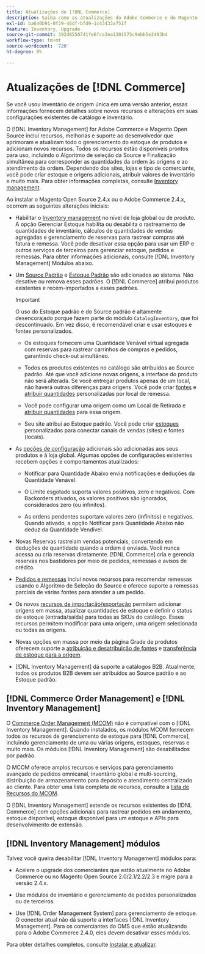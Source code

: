 ```yaml
---
title: Atualizações de [!DNL Commerce]
description: Saiba como as atualizações do Adobe Commerce e do Magento Open Source afetam o catálogo e as  [!DNL Inventory Management]  configurações.
exl-id: ba640b91-0f29-46df-bfd9-1c43433a751f
feature: Inventory, Upgrade
source-git-commit: 392d8550741fe6fca3ea1301575c9ebb5e2483bd
workflow-type: tm+mt
source-wordcount: '720'
ht-degree: 0%

---
```


# Atualizações de [!DNL Commerce]

Se você usou inventário de origem única em uma versão anterior, essas informações fornecem detalhes sobre novos recursos e alterações em suas configurações existentes de catálogo e inventário.

O [!DNL Inventory Management] for Adobe Commerce e Magento Open Source inclui recursos, melhorias e suporte ao desenvolvedor que aprimoram e atualizam todo o gerenciamento do estoque de produtos e adicionam novos recursos. Todos os recursos estão disponíveis prontos para uso, incluindo o Algoritmo de seleção da Source e Finalização simultânea para corresponder as quantidades da ordem às origens e ao atendimento da ordem. Dependendo dos sites, lojas e tipo de comerciante, você pode criar estoque e origens adicionais, atribuir valores de inventário e muito mais. Para obter informações completas, consulte [Inventory management](introduction.md).

Ao instalar o Magento Open Source 2.4.x ou o Adobe Commerce 2.4.x, ocorrem as seguintes alterações iniciais:

- Habilitar o [Inventory management](enable.md) no nível de loja global ou de produto. A opção Gerenciar Estoque habilita ou desabilita o rastreamento de quantidades de inventário, cálculos de quantidades de vendas agregadas e gerenciamento de reservas para rastrear compras até fatura e remessa. Você pode desativar essa opção para usar um ERP e outros serviços de terceiros para gerenciar estoque, pedidos e remessas. Para obter informações adicionais, consulte [!DNL Inventory Management] Módulos abaixo.

- Um [Source Padrão](sources-manage.md) e [Estoque Padrão](stocks-manage.md) são adicionados ao sistema. Não desative ou remova esses padrões. O [!DNL Commerce] atribui produtos existentes e recém-importados a esses padrões.

  >[!IMPORTANT]
  >
  >O uso do Estoque padrão e do Source padrão é altamente desencorajado porque fazem parte do módulo `CatalogInventory`, que foi descontinuado. Em vez disso, é recomendável criar e usar estoques e fontes personalizados.

   - Os estoques fornecem uma Quantidade Venável virtual agregada com reservas para rastrear carrinhos de compras e pedidos, garantindo check-out simultâneo.

   - Todos os produtos existentes no catálogo são atribuídos ao Source padrão. Até que você adicione novas origens, a interface do produto não será alterada. Se você entregar produtos apenas de um local, não haverá outras diferenças para origens. Você pode criar [fontes](sources-add.md) e [atribuir quantidades](quantities-manage.md) personalizadas por local de remessa.

   - Você pode configurar uma origem como um Local de Retirada e [atribuir quantidades](quantities-manage.md) para essa origem.

   - Seu site atribui ao Estoque padrão. Você pode criar [estoques](stocks-add.md) personalizados para conectar canais de vendas (sites) e fontes (locais).

- As [opções de configuração](configuration.md) adicionais são adicionadas aos seus produtos e à loja global. Algumas opções de configurações existentes recebem opções e comportamentos atualizados:

   - Notificar para Quantidade Abaixo envia notificações e deduções da Quantidade Venável.

   - O Limite esgotado suporta valores positivos, zero e negativos. Com Backorders ativados, os valores positivos são ignorados, considerados zero (ou infinitos).

   - As ordens pendentes suportam valores zero (infinitos) e negativos. Quando ativado, a opção Notificar para Quantidade Abaixo não deduz da Quantidade Vendível.

- Novas Reservas rastreiam vendas potenciais, convertendo em deduções de quantidade quando a ordem é enviada. Você nunca acessa ou cria reservas diretamente. [!DNL Commerce] cria e gerencia reservas nos bastidores por meio de pedidos, remessas e avisos de crédito.

- [Pedidos e remessas](shipments.md) inclui novos recursos para recomendar remessas usando o Algoritmo de Seleção do Source e oferece suporte a remessas parciais de várias fontes para atender a um pedido.

- Os novos [recursos de importação/exportação](inventory-import-export.md) permitem adicionar origens em massa, atualizar quantidades de estoque e definir o status de estoque (entrada/saída) para todas as SKUs do catálogo. Esses recursos permitem modificar para uma origem, uma origem selecionada ou todas as origens.

- Novas opções em massa por meio da página Grade de produtos oferecem suporte a [atribuição e desatribuição de fontes](bulk-assignment.md) e [transferência de estoque para a origem](inventory-transfer.md).

- [!DNL Inventory Management] dá suporte a catálogos B2B. Atualmente, todos os produtos B2B devem ser atribuídos ao Source padrão e ao Estoque padrão.

## [!DNL Commerce Order Management] e [!DNL Inventory Management]

O [Commerce Order Management (MCOM)][1] não é compatível com o [!DNL Inventory Management]. Quando instalados, os módulos MCOM fornecem todos os recursos de gerenciamento de estoque para [!DNL Commerce], incluindo gerenciamento de uma ou várias origens, estoques, reservas e muito mais. Os módulos [!DNL Inventory Management] são desabilitados por padrão.

O MCOM oferece amplos recursos e serviços para gerenciamento avançado de pedidos omnicanal, inventário global e multi-sourcing, distribuição de armazenamento para depósito e atendimento centralizado ao cliente. Para obter uma lista completa de recursos, consulte a [lista de Recursos do MCOM][2].

O [!DNL Inventory Management] estende os recursos existentes do [!DNL Commerce] com opções adicionais para rastrear pedidos em andamento, estoque disponível, estoque disponível para um estoque e APIs para desenvolvimento de extensão.

## [!DNL Inventory Management] módulos

Talvez você queira desabilitar [!DNL Inventory Management] módulos para:

- Acelere o upgrade dos comerciantes que estão atualmente no Adobe Commerce ou no Magento Open Source 2.0/2.1/2.2/2.3 e migre para a versão 2.4.x.

- Use módulos de inventário e gerenciamento de pedidos personalizados ou de terceiros.

- Use [!DNL Order Management System] para gerenciamento de estoque. O conector atual não dá suporte a interfaces [!DNL Inventory Management]. Para os comerciantes do OMS que estão atualizando para o Adobe Commerce 2.4.0, eles devem desativar esses módulos.

Para obter detalhes completos, consulte [Instalar e atualizar](install-update.md).

[1]: https://commerce-docs.github.io/oms-documentation-archive/
[2]: https://commerce-docs.github.io/oms-documentation-archive/getting-started/feature-list/
